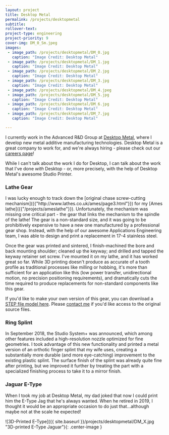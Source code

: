 ```yaml
---
layout: project
title: Desktop Metal
permalink: /projects/desktopmetal
subtitle:
rollover-text:
project-type: engineering
project-priority: 9
cover-img: DM_0_Sm.jpeg
images:
 - image_path: /projects/desktopmetal/DM_0.jpg
   caption: "Image Credit: Desktop Metal"
 - image_path: /projects/desktopmetal/DM_1.jpg
   caption: "Image Credit: Desktop Metal"
 - image_path: /projects/desktopmetal/DM_2.jpg
   caption: "Image Credit: Desktop Metal"
 - image_path: /projects/desktopmetal/DM_3.jpg
   caption: "Image Credit: Desktop Metal"
 - image_path: /projects/desktopmetal/DM_4.jpeg
 - image_path: /projects/desktopmetal/DM_5.jpg
   caption: "Image Credit: Desktop Metal"
 - image_path: /projects/desktopmetal/DM_6.jpg
   caption: "Image Credit: Desktop Metal"
 - image_path: /projects/desktopmetal/DM_7.jpg
   caption: "Image Credit: Desktop Metal"

---
```


I currently work in the Advanced R&D Group at [Desktop Metal]({{"https://www.desktopmetal.com/"}}), where I develop new metal additive manufacturing technologies. Desktop Metal is a great company to work for, and we're always hiring - please check out our [careers page]({{"https://boards.greenhouse.io/desktopmetal"}})!

While I can't talk about the work I do for Desktop, I can talk about the work that I've done *with* Desktop - or, more precisely, with the help of Desktop Metal's awesome Studio Printer. 

<h3>Lathe Gear</h3>
I was lucky enough to track down the [original chase screw-cutting mechanism]({{"http://www.lathes.co.uk/ames/page3.html"}}) for my [Ames lathe]({{"/projects/ameslathe"}}). Unfortunately, the mechanism was missing one critical part - the gear that links the mechanism to the spindle of the lathe! The gear is a non-standard size, and it was going to be prohibitively expensive to have a new one manufactured by a professional gear shop. Instead, with the help of our awesome Applications Engineering team, I was able to design and print a replacement in 17-4 stainless steel. 

Once the gear was printed and sintered, I finish-machined the bore and back mounting shoulder; cleaned up the keyway; and drilled and tapped the keyway retainer set screw. I've mounted it on my lathe, and it has worked great so far. While 3D printing doesn't produce as accurate of a tooth profile as traditional processes like milling or hobbing, it's more than sufficient for an application like this (low power transfer, unidirectional motion, no precision positioning requirements), and dramatically cuts the time required to produce replacements for non-standard components like this gear.

If you'd like to make your own version of this gear, you can download a [STEP file model here]({{"https://www.dropbox.com/s/kl5fcq7kle50ls0/Ames%20Lathe%20Chase%20Threading%20Gear.step?dl=0"}}). Please [contact me]({{"/about/index.html"}}) if you'd like access to the original source files.

<h3>Ring Splint</h3>
In September 2018, the Studio System+ was announced, which among other features included a high-resolution nozzle optimized for fine geometries. I took advantage of this new functionality and printed a metal version of an orthotic finger splint that my wife uses, creating a substantially more durable (and more eye-catching) improvement to the existing plastic splint. The surface finish of the splint was already quite fine after printing, but we improved it further by treating the part with a specialized finishing process to take it to a mirror finish.

<h3>Jaguar E-Type</h3>
When I took my job at Desktop Metal, my dad joked that now I could print him the E-Type Jag that he's always wanted. When he retired in 2019, I thought it would be an appropriate occasion to do just that...although maybe not at the scale he expected!

![3D-Printed E-Type]({{ site.baseurl }}/projects/desktopmetal/DM_X.jpg "3D-printed E-Type Jaguar"){: .center-image }